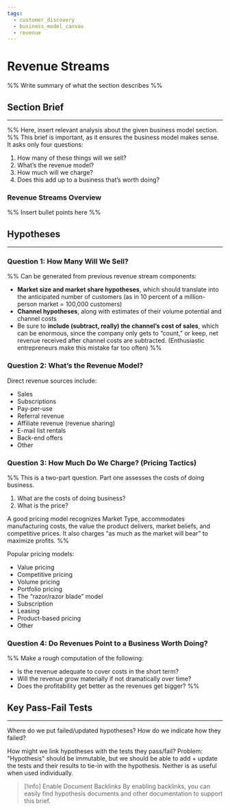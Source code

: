 ```yaml
---
tags:
  - customer_discovery
  - business_model_canvas
  - revenue
---
```


# Revenue Streams

%% Write summary of what the section describes   %%

## Section Brief
---
%% Here, insert relevant analysis about the given business model section.  %%
This brief is important, as it ensures the business model makes sense. It asks only four questions:
1. How many of these things will we sell?
2. What’s the revenue model?
3. How much will we charge?
4. Does this add up to a business that’s worth doing?

### Revenue Streams Overview
%% Insert bullet points here %%


## Hypotheses
---
### Question 1: How Many Will We Sell?
%% 
Can be generated from previous revenue stream components:
- **Market size and market share hypotheses**, which should translate into the anticipated number of customers (as in 10 percent of a million-person market = 100,000 customers)
- **Channel hypotheses**, along with estimates of their volume potential and
channel costs 
- Be sure to **include (subtract, really) the channel’s cost of sales**, which can be enormous, since the company only gets to “count,” or keep, net revenue received after channel costs are subtracted. (Enthusiastic entrepreneurs make this mistake far too often)
%%

### Question 2: What’s the Revenue Model?
Direct revenue sources include: 
- Sales
- Subscriptions
- Pay-per-use
- Referral revenue
- Affiliate revenue (revenue sharing)
- E-mail list rentals
- Back-end offers
- Other 


### Question 3: How Much Do We Charge? (Pricing Tactics)
%% 
This is a two-part question. Part one assesses the costs of doing business.
1) What are the costs of doing business?
2) What is the price?

A good pricing model recognizes Market Type, accommodates manufacturing
costs, the value the product delivers, market beliefs, and competitive prices. It
also charges “as much as the market will bear” to maximize profits.
%%

Popular pricing models:
- Value pricing
- Competitive pricing
- Volume pricing
- Portfolio pricing
- The “razor/razor blade” model
- Subscription
- Leasing
- Product-based pricing
- Other

### Question 4: Do Revenues Point to a Business Worth Doing?
%% 
Make a rough computation of the following:
- Is the revenue adequate to cover costs in the short term?
- Will the revenue grow materially if not dramatically over time?
- Does the profitability get better as the revenues get bigger?
%%

## Key Pass-Fail Tests
---


Where do we put failed/updated hypotheses?
How do we indicate how they failed?

How might we link hypotheses with the tests they pass/fail?
Problem: "Hypothesis" should be immutable, but we should be able to add + update the tests and their results to tie-in with the hypothesis. Neither is as useful when used individually. 



> [!info] Enable Document Backlinks
> By enabling backlinks, you can easily find hypothesis documents and other documentation to support this brief. 

